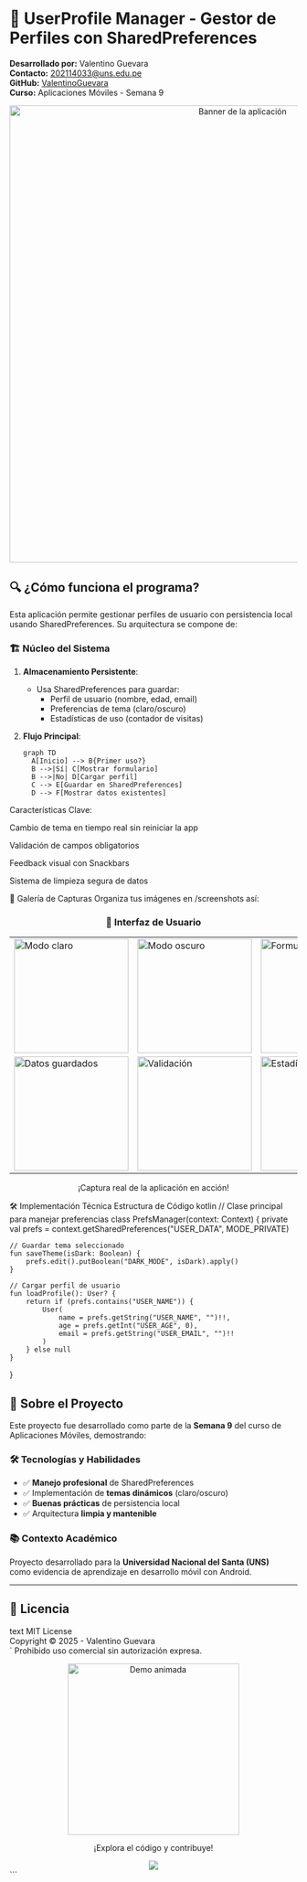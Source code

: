 # 📱 UserProfile Manager - Gestor de Perfiles con SharedPreferences

**Desarrollado por:** Valentino Guevara  
**Contacto:** [202114033@uns.edu.pe](mailto:202114033@uns.edu.pe)  
**GitHub:** [ValentinoGuevara](https://github.com/ValentinoGuevara)  
**Curso:** Aplicaciones Móviles - Semana 9  

<div align="center">
  <img src="screenshots/app_banner.png" width="800" alt="Banner de la aplicación">
</div>

## 🔍 ¿Cómo funciona el programa?
Esta aplicación permite gestionar perfiles de usuario con persistencia local usando SharedPreferences. Su arquitectura se compone de:

### 🏗️ Núcleo del Sistema
1. **Almacenamiento Persistente**:
   - Usa SharedPreferences para guardar:
     - Perfil de usuario (nombre, edad, email)
     - Preferencias de tema (claro/oscuro)
     - Estadísticas de uso (contador de visitas)

2. **Flujo Principal**:
   ```mermaid
   graph TD
     A[Inicio] --> B{Primer uso?}
     B -->|Sí| C[Mostrar formulario]
     B -->|No| D[Cargar perfil]
     C --> E[Guardar en SharedPreferences]
     D --> F[Mostrar datos existentes]
Características Clave:

Cambio de tema en tiempo real sin reiniciar la app

Validación de campos obligatorios

Feedback visual con Snackbars

Sistema de limpieza segura de datos

📸 Galería de Capturas
Organiza tus imágenes en /screenshots así:

<div align="center"> <h3>🎨 Interfaz de Usuario</h3> <table> <tr> <td><img src="screenshots/01_main_light.jpg" width="200" alt="Modo claro"></td> <td><img src="screenshots/02_main_dark.jpg" width="200" alt="Modo oscuro"></td> <td><img src="screenshots/03_profile_form.jpg" width="200" alt="Formulario"></td> </tr> <tr> <td><img src="screenshots/04_data_saved.jpg" width="200" alt="Datos guardados"></td> <td><img src="screenshots/05_validation.jpg" width="200" alt="Validación"></td> <td><img src="screenshots/06_stats.jpg" width="200" alt="Estadísticas"></td> </tr> </table> <p>¡Captura real de la aplicación en acción!</p> </div>
🛠️ Implementación Técnica
Estructura de Código
kotlin
// Clase principal para manejar preferencias
class PrefsManager(context: Context) {
    private val prefs = context.getSharedPreferences("USER_DATA", MODE_PRIVATE)

    // Guardar tema seleccionado
    fun saveTheme(isDark: Boolean) {
        prefs.edit().putBoolean("DARK_MODE", isDark).apply()
    }

    // Cargar perfil de usuario
    fun loadProfile(): User? {
        return if (prefs.contains("USER_NAME")) {
            User(
                name = prefs.getString("USER_NAME", "")!!,
                age = prefs.getInt("USER_AGE", 0),
                email = prefs.getString("USER_EMAIL", "")!!
            )
        } else null
    }
}

## 🌟 **Sobre el Proyecto**  

Este proyecto fue desarrollado como parte de la **Semana 9** del curso de Aplicaciones Móviles, demostrando:  

### 🛠 **Tecnologías y Habilidades**  
- ✅ **Manejo profesional** de SharedPreferences  
- ✅ Implementación de **temas dinámicos** (claro/oscuro)  
- ✅ **Buenas prácticas** de persistencia local  
- ✅ Arquitectura **limpia y mantenible**  

### 📚 **Contexto Académico**  
Proyecto desarrollado para la **Universidad Nacional del Santa (UNS)**  
como evidencia de aprendizaje en desarrollo móvil con Android.  

---

## 📜 **Licencia**  
text
MIT License  
Copyright © 2025 - Valentino Guevara  
`
Prohibido uso comercial sin autorización expresa.
<div align="center"> <img src="screenshots/app_demo.gif" width="300" alt="Demo animada"> <p>¡Explora el código y contribuye!</p> <a href="https://github.com/ValentinoGuevara/S9_SharedPreferences"> <img src="https://img.shields.io/badge/VER_EN_GITHUB-181717?style=for-the-badge&logo=github"> </a> </div> ```
